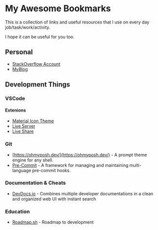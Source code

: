 # My Awesome Bookmarks

This is a collection of links and useful resources that I use on
every day job/task/work/activity.

I hope it can be useful for you too.

## Personal

* [StackOverflow Account](https://stackoverflow.com/users/830105/blackat-net)
* [MyBlog](https://salvorapi.blogspot.it)

## Development Things

### VSCode

#### Extenions

* [Material Icon Theme](https://marketplace.visualstudio.com/items?itemName=PKief.material-icon-theme)
* [Live Server](https://marketplace.visualstudio.com/items?itemName=ritwickdey.LiveServer)
* [Live Share](https://marketplace.visualstudio.com/items?itemName=MS-vsliveshare.vsliveshare)

### Git

* [https://ohmyposh.dev/](https://ohmyposh.dev/) - A prompt theme engine for any shell.
* [Pre-Commit](https://pre-commit.com/) - A framework for managing and maintaining multi-language pre-commit hooks.

### Documentation & Cheats

* [DevDocs.io](https://devdocs.io/) - Combines multiple developer documentations in a clean and organized web UI with instant search

### Education

* [Roadmap.sh](https://roadmap.sh/) - Roadmap to development
